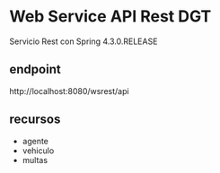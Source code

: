 # Web Service API Rest DGT

Servicio Rest con Spring 4.3.0.RELEASE

## endpoint

http://localhost:8080/wsrest/api

## recursos

* agente 
* vehiculo
* multas